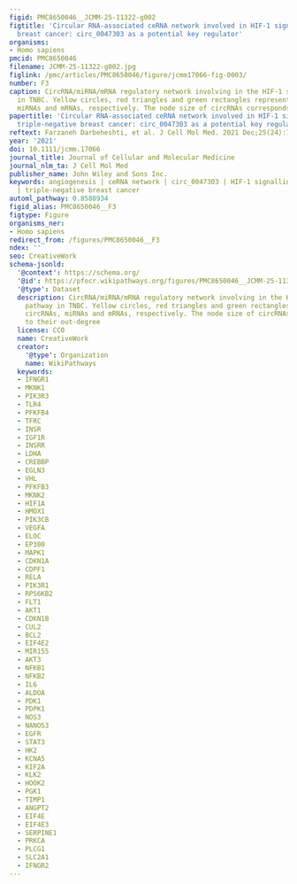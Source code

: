 ```yaml
---
figid: PMC8650046__JCMM-25-11322-g002
figtitle: 'Circular RNA‐associated ceRNA network involved in HIF‐1 signalling in triple‐negative
  breast cancer: circ_0047303 as a potential key regulator'
organisms:
- Homo sapiens
pmcid: PMC8650046
filename: JCMM-25-11322-g002.jpg
figlink: /pmc/articles/PMC8650046/figure/jcmm17066-fig-0003/
number: F3
caption: CircRNA/miRNA/mRNA regulatory network involving in the HIF‐1 signalling pathway
  in TNBC. Yellow circles, red triangles and green rectangles represent circRNAs,
  miRNAs and mRNAs, respectively. The node size of circRNAs corresponds to their out‐degree
papertitle: 'Circular RNA‐associated ceRNA network involved in HIF‐1 signalling in
  triple‐negative breast cancer: circ_0047303 as a potential key regulator.'
reftext: Farzaneh Darbeheshti, et al. J Cell Mol Med. 2021 Dec;25(24):11322-11332.
year: '2021'
doi: 10.1111/jcmm.17066
journal_title: Journal of Cellular and Molecular Medicine
journal_nlm_ta: J Cell Mol Med
publisher_name: John Wiley and Sons Inc.
keywords: angiogenesis | ceRNA network | circ_0047303 | HIF‐1 signalling | microarray
  | triple‐negative breast cancer
automl_pathway: 0.8588934
figid_alias: PMC8650046__F3
figtype: Figure
organisms_ner:
- Homo sapiens
redirect_from: /figures/PMC8650046__F3
ndex: ''
seo: CreativeWork
schema-jsonld:
  '@context': https://schema.org/
  '@id': https://pfocr.wikipathways.org/figures/PMC8650046__JCMM-25-11322-g002.html
  '@type': Dataset
  description: CircRNA/miRNA/mRNA regulatory network involving in the HIF‐1 signalling
    pathway in TNBC. Yellow circles, red triangles and green rectangles represent
    circRNAs, miRNAs and mRNAs, respectively. The node size of circRNAs corresponds
    to their out‐degree
  license: CC0
  name: CreativeWork
  creator:
    '@type': Organization
    name: WikiPathways
  keywords:
  - IFNGR1
  - MKNK1
  - PIK3R3
  - TLR4
  - PFKFB4
  - TFRC
  - INSR
  - IGF1R
  - INSRR
  - LDHA
  - CREBBP
  - EGLN3
  - VHL
  - PFKFB3
  - MKNK2
  - HIF1A
  - HMOX1
  - PIK3CB
  - VEGFA
  - ELOC
  - EP300
  - MAPK1
  - CDKN1A
  - CDPF1
  - RELA
  - PIK3R1
  - RPS6KB2
  - FLT1
  - AKT1
  - CDKN1B
  - CUL2
  - BCL2
  - EIF4E2
  - MIR155
  - AKT3
  - NFKB1
  - NFKB2
  - IL6
  - ALDOA
  - PDK1
  - PDPK1
  - NOS3
  - NANOS3
  - EGFR
  - STAT3
  - HK2
  - KCNA5
  - KIF2A
  - KLK2
  - HOOK2
  - PGK1
  - TIMP1
  - ANGPT2
  - EIF4E
  - EIF4E3
  - SERPINE1
  - PRKCA
  - PLCG1
  - SLC2A1
  - IFNGR2
---
```

